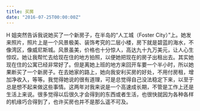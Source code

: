 ```yaml
---
title: 买房
date: "2016-07-25T00:00:00Z"
---
```


H 姐突然告诉我说她买了一个新房子，在半岛的“人工城（Foster City）”上。她发来照片，照片上是一个风景极美、装饰考究的二层小楼，房下就是碧蓝的海水，不像湾区，像威尼斯城。风景虽美，价格也十分惊人，高达九十九万美元，让人心生惊叹。她让我帮忙去给现在住的地方拍照，以便她把现在的房子出租出去。其实她现在住的公寓已经非常好了。但是离她上班的地方来回开车要一个半小时，所以她果断买了一个新房子。在去她家的路上，她向我安利买房的好处，不用付房租，增加净收入，等等。我觉得她说的很有道理，可是总觉得自己没法稳定下来，以至于总是想不起来做这些事情。这两年对我来说是一个高速成长期，不管是工作上还是生活上来说。很多觉得以后很久才会得到的东西或者生活，也很快就因为各种各样的机缘巧合得到了，也许买房也并不是那么遥不可及。
